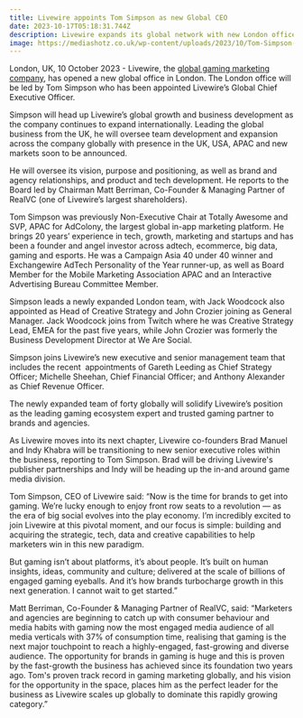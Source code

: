 ```yaml
---
title: Livewire appoints Tom Simpson as new Global CEO
date: 2023-10-17T05:18:31.744Z
description: Livewire expands its global network with new London office
image: https://mediashotz.co.uk/wp-content/uploads/2023/10/Tom-Simpson-CEO-Livewire.jpg
---
```

London, UK, 10 October 2023 - Livewire, the [global gaming marketing company](https://livewire.group/), has opened a new global office in London. The London office will be led by Tom Simpson who has been appointed Livewire’s Global Chief Executive Officer.

Simpson will head up Livewire’s global growth and business development as the company continues to expand internationally. Leading the global business from the UK, he will oversee team development and expansion across the company globally with presence in the UK, USA, APAC and new markets soon to be announced. 

He will oversee its vision, purpose and positioning, as well as brand and agency relationships, and product and tech development. He reports to the Board led by Chairman Matt Berriman, Co-Founder & Managing Partner of RealVC (one of Livewire’s largest shareholders). 

Tom Simpson was previously Non-Executive Chair at Totally Awesome and SVP, APAC for AdColony, the largest global in-app marketing platform. He brings 20 years’ experience in tech, growth, marketing and startups and has been a founder and angel investor across adtech, ecommerce, big data, gaming and esports. He was a Campaign Asia 40 under 40 winner and Exchangewire AdTech Personality of the Year runner-up, as well as Board Member for the Mobile Marketing Association APAC and an Interactive Advertising Bureau Committee Member. 

Simpson leads a newly expanded London team, with Jack Woodcock also appointed as Head of Creative Strategy and John Crozier joining as General Manager. Jack Woodcock joins from Twitch where he was Creative Strategy Lead, EMEA for the past five years, while John Crozier was formerly the Business Development Director at We Are Social.

Simpson joins Livewire’s new executive and senior management team that includes the recent  appointments of Gareth Leeding as Chief Strategy Officer; Michelle Sheehan, Chief Financial Officer; and Anthony Alexander as Chief Revenue Officer.

The newly expanded team of forty globally will solidify Livewire’s position as the leading gaming ecosystem expert and trusted gaming partner to brands and agencies. 

As Livewire moves into its next chapter, Livewire co-founders Brad Manuel and Indy Khabra will be transitioning to new senior executive roles within the business, reporting to Tom Simpson. Brad will be driving Livewire's publisher partnerships and Indy will be heading up the in-and around game media division.

Tom Simpson, CEO of Livewire said: “Now is the time for brands to get into gaming. We’re lucky enough to enjoy front row seats to a revolution — as the era of big social evolves into the play economy. I’m incredibly excited to join Livewire at this pivotal moment, and our focus is simple: building and acquiring the strategic, tech, data and creative capabilities to help marketers win in this new paradigm.

But gaming isn’t about platforms, it’s about people. It’s built on human insights, ideas, community and culture; delivered at the scale of billions of engaged gaming eyeballs. And it’s how brands turbocharge growth in this next generation. I cannot wait to get started.”

Matt Berriman, Co-Founder & Managing Partner of RealVC, said: “Marketers and agencies are beginning to catch up with consumer behaviour and media habits with gaming now the most engaged media audience of all media verticals with 37% of consumption time, realising that gaming is the next major touchpoint to reach a highly-engaged, fast-growing and diverse audience. The opportunity for brands in gaming is huge and this is proven by the fast-growth the business has achieved since its foundation two years ago. Tom's proven track record in gaming marketing globally, and his vision for the opportunity in the space, places him as the perfect leader for the business as Livewire scales up globally to dominate this rapidly growing category.”